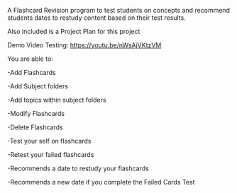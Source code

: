 A Flashcard Revision program to test students on concepts and recommend students dates to restudy content based on their test results.

Also included is a Project Plan for this project

Demo Video Testing: https://youtu.be/nWsAjVKtzVM

You are able to:

-Add Flashcards

-Add Subject folders

-Add topics within subject folders

-Modify Flashcards

-Delete Flashcards

-Test your self on flashcards

-Retest your failed flashcards

-Recommends a date to restudy your flashcards

-Recommends a new date if you complete the Failed Cards Test

